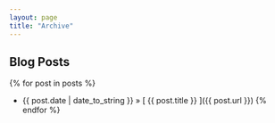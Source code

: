 ```yaml
---
layout: page
title: "Archive"
---
```


## Blog Posts

{% for post in posts %}
  * {{ post.date | date_to_string }} &raquo; [ {{ post.title }} ]({{ post.url }})
{% endfor %}


